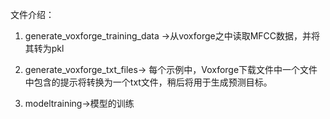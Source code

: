 文件介绍：

1. generate_voxforge_training_data  ->从voxforge之中读取MFCC数据，并将其转为pkl

2. generate_voxforge_txt_files-> 每个示例中，Voxforge下载文件中一个文件中包含的提示将转换为一个txt文件，稍后将用于生成预测目标。
3. modeltraining->模型的训练

